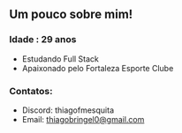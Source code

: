 ## Um pouco sobre mim!
### Idade : 29 anos

* Estudando Full Stack
* Apaixonado pelo Fortaleza Esporte Clube

### Contatos:
* Discord: thiagofmesquita
* Email: thiagobringel0@gmail.com
